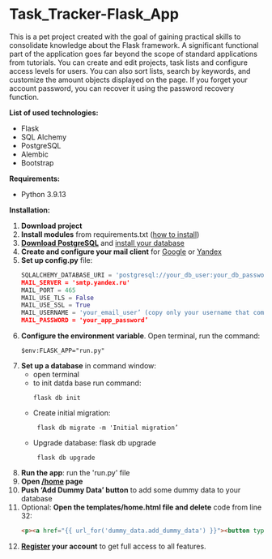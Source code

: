 # Task_Tracker-Flask_App

This is a pet project created with the goal of gaining practical skills to consolidate knowledge about the Flask framework.
A significant functional part of the application goes far beyond the scope of standard applications from tutorials.
You can create and edit projects, task lists and configure access levels for users. You can also sort lists, search by keywords, and customize the amount objects displayed on the page. If you forget your account password, you can recover it using the password recovery function.

**List of used technologies:**
- Flask
- SQL Alchemy
- PostgreSQL
- Alembic
- Bootstrap

**Requirements:**
  - Python 3.9.13

**Installation:**
  1. **Download project**
  2. **Install modules** from requirements.txt ([how to install](https://note.nkmk.me/en/python-pip-install-requirements/))
  3. **[Download PostgreSQL](https://www.postgresql.org/)** and [install your database](https://www.youtube.com/watch?v=KuQUNHCeKCk)
  4. **Create and configure your mail client** for [Google](https://support.google.com/a/answer/176600?hl=en) or [Yandex](https://yandex.com/support/mail/mail-clients/others.html)
  5. **Set up config.py** file:
     ```python
     SQLALCHEMY_DATABASE_URI = 'postgresql://your_db_user:your_db_password@localhost:5432/db_name’
     MAIL_SERVER = 'smtp.yandex.ru'
     MAIL_PORT = 465
     MAIL_USE_TLS = False
     MAIL_USE_SSL = True
     MAIL_USERNAME = 'your_email_user’ (copy only your username that comes before @yandex.ru)
     MAIL_PASSWORD = 'your_app_password’
     ```
  6. **Configure the environment variable**. Open terminal, run the command:
     ```
     $env:FLASK_APP="run.py"
     ```
  7. **Set up a database** in command window:
     - open terminal
     - to init datda base run command:
        ```
        flask db init
        ```
     - Create initial migration:
       ```
        flask db migrate -m 'Initial migration’
       ```
     - Upgrade database: flask db upgrade
       ```
        flask db upgrade
       ```
  8. **Run the app**: run the 'run.py' file
  9. **Open [/home](http://127.0.0.1:5000/) page**
  10. **Push ‘Add Dummy Data’ button** to add some dummy data to your database
  11. Optional: **Open the templates/home.html file and delete** code from line 32:
       ```html
       <p><a href="{{ url_for('dummy_data.add_dummy_data') }}"><button type="button" class="btn btn-sm btn-danger">Add Dummy Data</button></a></p>
       ```
  12. **[Register](http://127.0.0.1:5000/register) your account** to get full access to all  features.
